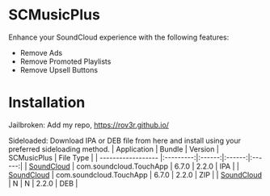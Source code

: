 # SCMusicPlus
Enhance your SoundCloud experience with the following features:
- Remove Ads
- Remove Promoted Playlists
- Remove Upsell Buttons

# Installation
Jailbroken: Add my repo, https://rov3r.github.io/

Sideloaded: Download IPA or DEB file from here and install using your preferred sideloading method.
        | Application | Bundle | Version | SCMusicPlus | File Type |
        | ------------------ |:---------:|:------:|:------:|:------:|
        | [SoundCloud](https://rov3r.github.io/depiction/com.rov3r.scmusicplus/soundcloud_6.7.0_SCMusicPlus_2.2.0.ipa) | com.soundcloud.TouchApp | 6.7.0 | 2.2.0 | IPA |
        | [SoundCloud](https://rov3r.github.io/depiction/com.rov3r.scmusicplus/soundcloud_6.7.0_SCMusicPlus_2.2.0.zip) | com.soundcloud.TouchApp | 6.7.0 | 2.2.0 | ZIP |
        | [SoundCloud](https://github.com/Rov3r/rov3r.github.io/blob/master/deb/com.rov3r.scmusicplus_2.2.0_iphoneos-arm.deb) | N | N | 2.2.0 | DEB |
